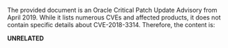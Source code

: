 The provided document is an Oracle Critical Patch Update Advisory from April 2019. While it lists numerous CVEs and affected products, it does not contain specific details about CVE-2018-3314. Therefore, the content is:

**UNRELATED**